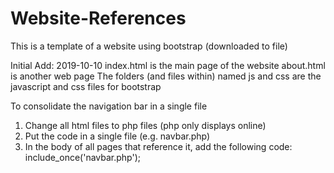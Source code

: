 # Website-References
This is a template of a website using bootstrap (downloaded to file)

Initial Add: 2019-10-10
index.html is the main page of the website
about.html is another web page
The folders (and files within) named js and css are the javascript and css files for bootstrap

To consolidate the navigation bar in a single file
1. Change all html files to php files (php only displays online)
2. Put the code in a single file (e.g. navbar.php)
3. In the body of all pages that reference it, add the following code: include_once('navbar.php');
